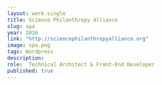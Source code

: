 ```yaml
---
layout: work-single
title: Science Philanthropy Alliance
slug: spa
year: 2016
link: "http://sciencephilanthropyalliance.org"
image: spa.png
tags: Wordpress
description:  
role:  Technical Architect & Front-End Developer
published: true
---
```

